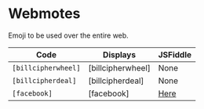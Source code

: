 # Webmotes
Emoji to be used over the entire web.

Code | Displays | JSFiddle
--- | --- | ---
`[billcipherwheel]`  | [billcipherwheel]  | None
`[billcipherdeal]`  | [billcipherdeal]  | None
`[facebook]` | [facebook] | [Here](https://jsfiddle.net/edqf3vnz/3/)
